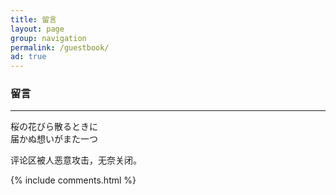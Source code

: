 ```yaml
---
title: 留言
layout: page
group: navigation
permalink: /guestbook/
ad: true
---
```


### 留言

---------

桜の花びら散るときに  
届かぬ想いがまた一つ  

评论区被人恶意攻击，无奈关闭。

{% include comments.html %}

<style>.post img {margin: 0;}</style>